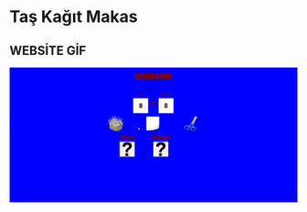 # Taş Kağıt Makas

## WEBSİTE  GİF
![alt text](recording-2024-08-06-12-16-27-ezgif.com-video-to-gif-converter.gif)